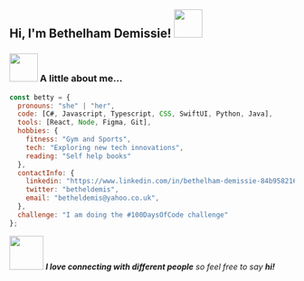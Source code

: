 
<h2> Hi, I'm Bethelham Demissie! <img src="https://media.giphy.com/media/mGcNjsfWAjY5AEZNw6/giphy.gif" width="50"></h2>

### <img src="https://media.giphy.com/media/VgCDAzcKvsR6OM0uWg/giphy.gif" width="50"> A little about me...  

```javascript
const betty = {
  pronouns: "she" | "her",
  code: [C#, Javascript, Typescript, CSS, SwiftUI, Python, Java],
  tools: [React, Node, Figma, Git],
  hobbies: {
    fitness: "Gym and Sports",
    tech: "Exploring new tech innovations",
    reading: "Self help books"
  },
  contactInfo: {
    linkedin: "https://www.linkedin.com/in/bethelham-demissie-84b958216e",
    twitter: "betheldemis",
    email: "betheldemis@yahoo.co.uk",
  },
  challenge: "I am doing the #100DaysOfCode challenge"
};
```

<img src="https://media.giphy.com/media/LnQjpWaON8nhr21vNW/giphy.gif" width="60"> <em><b>I love connecting with different people</b> so feel free to say <b>hi!</b></em>

